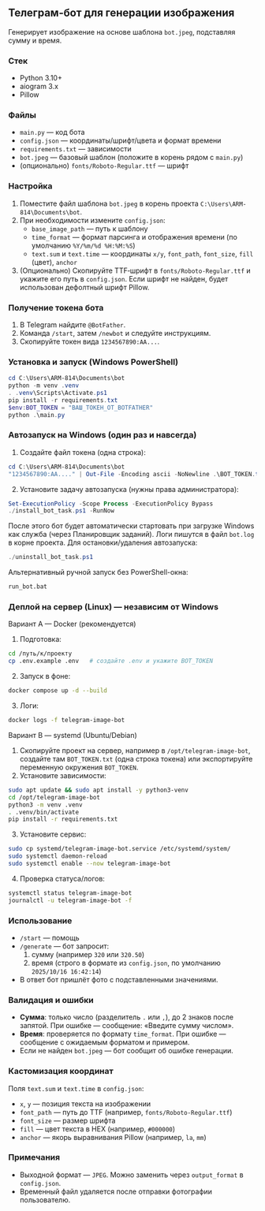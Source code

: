 ## Телеграм-бот для генерации изображения

Генерирует изображение на основе шаблона `bot.jpeg`, подставляя сумму и время.

### Стек
- Python 3.10+
- aiogram 3.x
- Pillow

### Файлы
- `main.py` — код бота
- `config.json` — координаты/шрифт/цвета и формат времени
- `requirements.txt` — зависимости
- `bot.jpeg` — базовый шаблон (положите в корень рядом с `main.py`)
- (опционально) `fonts/Roboto-Regular.ttf` — шрифт

### Настройка
1. Поместите файл шаблона `bot.jpeg` в корень проекта `C:\Users\ARM-814\Documents\bot`.
2. При необходимости измените `config.json`:
   - `base_image_path` — путь к шаблону
   - `time_format` — формат парсинга и отображения времени (по умолчанию `%Y/%m/%d %H:%M:%S`)
   - `text.sum` и `text.time` — координаты `x/y`, `font_path`, `font_size`, `fill` (цвет), `anchor`
3. (Опционально) Скопируйте TTF‑шрифт в `fonts/Roboto-Regular.ttf` и укажите его путь в `config.json`. Если шрифт не найден, будет использован дефолтный шрифт Pillow.

### Получение токена бота
1. В Telegram найдите `@BotFather`.
2. Команда `/start`, затем `/newbot` и следуйте инструкциям.
3. Скопируйте токен вида `1234567890:AA...`.

### Установка и запуск (Windows PowerShell)
```powershell
cd C:\Users\ARM-814\Documents\bot
python -m venv .venv
. .venv\Scripts\Activate.ps1
pip install -r requirements.txt
$env:BOT_TOKEN = "ВАШ_ТОКЕН_ОТ_BOTFATHER"
python .\main.py
```

### Автозапуск на Windows (один раз и навсегда)
1) Создайте файл токена (одна строка):
```powershell
cd C:\Users\ARM-814\Documents\bot
"1234567890:AA...." | Out-File -Encoding ascii -NoNewline .\BOT_TOKEN.txt
```
2) Установите задачу автозапуска (нужны права администратора):
```powershell
Set-ExecutionPolicy -Scope Process -ExecutionPolicy Bypass
./install_bot_task.ps1 -RunNow
```
После этого бот будет автоматически стартовать при загрузке Windows как служба (через Планировщик заданий). Логи пишутся в файл `bot.log` в корне проекта. Для остановки/удаления автозапуска:
```powershell
./uninstall_bot_task.ps1
```

Альтернативный ручной запуск без PowerShell-окна:
```cmd
run_bot.bat
```

### Деплой на сервер (Linux) — независим от Windows

Вариант A — Docker (рекомендуется)
1) Подготовка:
```bash
cd /путь/к/проекту
cp .env.example .env   # создайте .env и укажите BOT_TOKEN
```
2) Запуск в фоне:
```bash
docker compose up -d --build
```
3) Логи:
```bash
docker logs -f telegram-image-bot
```

Вариант B — systemd (Ubuntu/Debian)
1) Скопируйте проект на сервер, например в `/opt/telegram-image-bot`, создайте там `BOT_TOKEN.txt` (одна строка токена) или экспортируйте переменную окружения `BOT_TOKEN`.
2) Установите зависимости:
```bash
sudo apt update && sudo apt install -y python3-venv
cd /opt/telegram-image-bot
python3 -m venv .venv
. .venv/bin/activate
pip install -r requirements.txt
```
3) Установите сервис:
```bash
sudo cp systemd/telegram-image-bot.service /etc/systemd/system/
sudo systemctl daemon-reload
sudo systemctl enable --now telegram-image-bot
```
4) Проверка статуса/логов:
```bash
systemctl status telegram-image-bot
journalctl -u telegram-image-bot -f
```

### Использование
- `/start` — помощь
- `/generate` — бот запросит:
  1) сумму (например `320` или `320.50`)
  2) время (строго в формате из `config.json`, по умолчанию `2025/10/16 16:42:14`)
- В ответ бот пришлёт фото с подставленными значениями.

### Валидация и ошибки
- **Сумма**: только число (разделитель `.` или `,`), до 2 знаков после запятой. При ошибке — сообщение: «Введите сумму числом».
- **Время**: проверяется по формату `time_format`. При ошибке — сообщение с ожидаемым форматом и примером.
- Если не найден `bot.jpeg` — бот сообщит об ошибке генерации.

### Кастомизация координат
Поля `text.sum` и `text.time` в `config.json`:
- `x`, `y` — позиция текста на изображении
- `font_path` — путь до TTF (например, `fonts/Roboto-Regular.ttf`)
- `font_size` — размер шрифта
- `fill` — цвет текста в HEX (например, `#000000`)
- `anchor` — якорь выравнивания Pillow (например, `la`, `mm`)

### Примечания
- Выходной формат — `JPEG`. Можно заменить через `output_format` в `config.json`.
- Временный файл удаляется после отправки фотографии пользователю.


